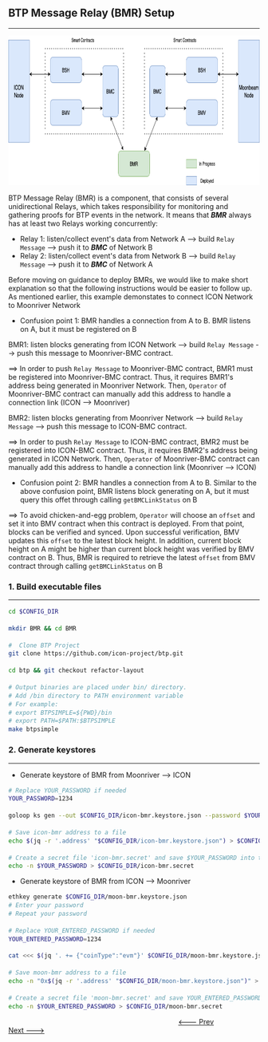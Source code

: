## BTP Message Relay (BMR) Setup

____

<p align="center">
  <img src="./images/Deploy-BMR.png" width="800" height="300" />
</p>

BTP Message Relay (BMR) is a component, that consists of several unidirectional Relays, which takes responsibility for monitoring and gathering proofs for BTP events in the network. It means that ***BMR*** always has at least two Relays working concurrently:

- Relay 1: listen/collect event's data from Network A --> build `Relay Message` --> push it to ***BMC*** of Network B
- Relay 2: listen/collect event's data from Network B --> build `Relay Message` --> push it to ***BMC*** of Network A

Before moving on guidance to deploy BMRs, we would like to make short explanation so that the following instructions would be easier to follow up. As mentioned earlier, this example demonstates to connect ICON Network to Moonriver Network

- Confusion point 1: BMR handles a connection from A to B. BMR listens on A, but it must be registered on B

BMR1: listen blocks generating from ICON Network --> build `Relay Message` --> push this message to Moonriver-BMC contract.

==> In order to push `Relay Message` to Moonriver-BMC contract, BMR1 must be registered into Moonriver-BMC contract. Thus, it requires BMR1's address being generated in Moonriver Network. Then, `Operator` of Moonriver-BMC contract can manually add this address to handle a connection link (ICON --> Moonriver)

BMR2: listen blocks generating from Moonriver Network --> build `Relay Message` --> push this message to ICON-BMC contract.

==> In order to push `Relay Message` to ICON-BMC contract, BMR2 must be registered into ICON-BMC contract. Thus, it requires BMR2's address being generated in ICON Network. Then, `Operator` of Moonriver-BMC contract can manually add this address to handle a connection link (Moonriver --> ICON)

- Confusion point 2: BMR handles a connection from A to B. Similar to the above confusion point, BMR listens block generating on A, but it must query this offet through calling `getBMCLinkStatus` on B

==> To avoid chicken-and-egg problem, `Operator` will choose an `offset` and set it into BMV contract when this contract is deployed. From that point, blocks can be verified and synced. Upon successful verification, BMV updates this `offset` to the latest block height. In addition, current block height on A might be higher than current block height was verified by BMV contract on B. Thus, BMR is required to retrieve the latest `offset` from BMV contract through calling `getBMCLinkStatus` on B

### 1. Build executable files

____

```bash
cd $CONFIG_DIR

mkdir BMR && cd BMR

#  Clone BTP Project
git clone https://github.com/icon-project/btp.git

cd btp && git checkout refactor-layout

# Output binaries are placed under bin/ directory.
# Add /bin directory to PATH environment variable
# For example:
# export BTPSIMPLE=${PWD}/bin
# export PATH=$PATH:$BTPSIMPLE
make btpsimple
```

### 2. Generate keystores

____

- Generate keystore of BMR from Moonriver --> ICON

```bash
# Replace YOUR_PASSWORD if needed
YOUR_PASSWORD=1234

goloop ks gen --out $CONFIG_DIR/icon-bmr.keystore.json --password $YOUR_PASSWORD

# Save icon-bmr address to a file
echo $(jq -r '.address' "$CONFIG_DIR/icon-bmr.keystore.json") > $CONFIG_DIR/icon-bmr.addr

# Create a secret file 'icon-bmr.secret' and save $YOUR_PASSWORD into that file
echo -n $YOUR_PASSWORD > $CONFIG_DIR/icon-bmr.secret
```

- Generate keystore of BMR from ICON --> Moonriver

```bash
ethkey generate $CONFIG_DIR/moon-bmr.keystore.json
# Enter your password
# Repeat your password

# Replace YOUR_ENTERED_PASSWORD if needed
YOUR_ENTERED_PASSWORD=1234

cat <<< $(jq '. += {"coinType":"evm"}' $CONFIG_DIR/moon-bmr.keystore.json) > $CONFIG_DIR/moon-bmr.keystore.json

# Save moon-bmr address to a file
echo -n "0x$(jq -r '.address' "$CONFIG_DIR/moon-bmr.keystore.json")" > $CONFIG_DIR/moon-bmr.addr

# Create a secret file 'moon-bmr.secret' and save YOUR_ENTERED_PASSWORD into that file
echo -n $YOUR_ENTERED_PASSWORD > $CONFIG_DIR/moon-bmr.secret
```

&emsp; &emsp; &emsp; &emsp; &emsp; &emsp; &emsp; &emsp; &emsp; &emsp; &emsp; &emsp; &emsp; &emsp; &emsp; &emsp; &emsp; &emsp; &emsp;
[<--- Prev](./Smart-Contracts-PRA.md#smart-contracts-on-moonriver-deployment) &emsp; &emsp; &emsp; &emsp; [Next --->](./Smart-Contracts-Configuration.md#smart-contracts-configuration)